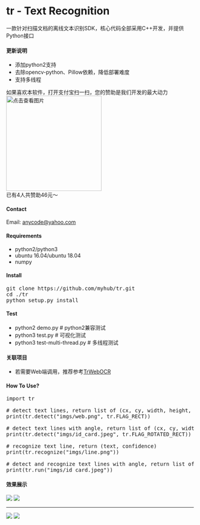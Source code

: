 # tr - Text Recognition 
一款针对扫描文档的离线文本识别SDK，核心代码全部采用C++开发，并提供Python接口

#### 更新说明
+ 添加python2支持
+ 去除opencv-python、Pillow依赖，降低部署难度
+ 支持多线程

如果喜欢本软件，打开支付宝扫一扫，您的赞助是我们开发的最大动力<br>
<a href="https://gitee.com/microic/tr/raw/master/zfb.png"><img alt="点击查看图片" width="256" src="https://gitee.com/microic/tr/raw/master/zfb.png" /></a>
<br>已有4人共赞助46元～

#### Contact
Email: anycode@yahoo.com

#### Requirements
+ python2/python3
+ ubuntu 16.04/ubuntu 18.04
+ numpy

#### Install
<pre>git clone https://github.com/myhub/tr.git
cd ./tr
python setup.py install
</pre>

#### Test
+ python2 demo.py               # python2兼容测试
+ python3 test.py               # 可视化测试
+ python3 test-multi-thread.py  # 多线程测试

#### 关联项目
+ 若需要Web端调用，推荐参考<a href="https://github.com/alisen39/TrWebOCR">TrWebOCR</a>


#### How To Use?
<pre>import tr

# detect text lines, return list of (cx, cy, width, height, angle)
print(tr.detect("imgs/web.png", tr.FLAG_RECT))

# detect text lines with angle, return list of (cx, cy, width, height, angle)
print(tr.detect("imgs/id_card.jpeg", tr.FLAG_ROTATED_RECT))

# recognize text line, return (text, confidence)
print(tr.recognize("imgs/line.png"))

# detect and recognize text lines with angle, return list of ((cx, cy, width, height, angle), text, confidence)
print(tr.run("imgs/id_card.jpeg"))
</pre>


#### 效果展示
<img src="https://gitee.com/microic/tr/raw/master/imgs/output/id_card/1.png" />
<img src="https://gitee.com/microic/tr/raw/master/imgs/output/id_card/2.png" />
<hr>
<img src="https://gitee.com/microic/tr/raw/master/imgs/output/name_card/1.png" />
<img src="https://gitee.com/microic/tr/raw/master/imgs/output/name_card/2.png" />
